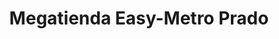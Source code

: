 ---
title: "Megatienda Easy-Metro Prado"
url: /medellin/megatienda-easy-metro-prado/
shop: supermercado
---